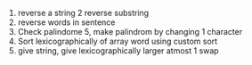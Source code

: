 1. reverse a string
2 reverse substring 
3. reverse words in sentence 
4. Check palindome 
5, make palindrom by changing 1 character 
6. Sort lexicographically of array word using custom sort 
7. give string, give lexicographically larger atmost 1 swap